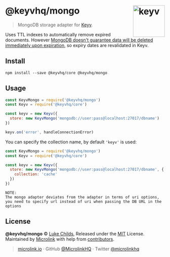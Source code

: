 # @keyvhq/mongo [<img width="100" align="right" src="https://keyv.js.org/media/logo-sunset.svg" alt="keyv">](https://github.com/microlinkhq/keyv)

> MongoDB storage adapter for [Keyv](https://github.com/microlinkhq/keyv).

Uses TTL indexes to automatically remove expired documents. However [MongoDB doesn't guarantee data will be deleted immediately upon expiration](https://docs.mongodb.com/manual/core/index-ttl/#timing-of-the-delete-operation), so expiry dates are revalidated in Keyv.

## Install

```shell
npm install --save @keyvhq/core @keyvhq/mongo
```

## Usage

```js
const KeyvMongo = require('@keyvhq/mongo')
const Keyv = require('@keyvhq/core')

const keyv = new Keyv({ 
  store: new KeyvMongo('mongodb://user:pass@localhost:27017/dbname')
})

keyv.on('error', handleConnectionError)
```

You can specify the collection name, by default `'keyv'` is used:

```js
const KeyvMongo = require('@keyvhq/mongo')
const Keyv = require('@keyvhq/core')

const keyv = new Keyv({ 
  store: new KeyvMongo('mongodb://user:pass@localhost:27017/dbname', {
    collection: 'cache'
  })
})
```

```
NOTE:
The mongo adapter deviates from the adapter in terms of uri options, you need to specify url instead of uri when passing the DB URL in the options 
```

## License

**@keyvhq/mongo** © [Luke Childs](https://lukechilds.co), Released under the [MIT](https://github.com/microlinkhq/keyv/blob/master/LICENSE.md) License.<br/>
Maintained by [Microlink](https://microlink.io) with help from [contributors](https://github.com/microlinkhq/keyv/contributors).

> [microlink.io](https://microlink.io) · GitHub [@MicrolinkHQ](https://github.com/microlinkhq) · Twitter [@microlinkhq](https://twitter.com/microlinkhq)
